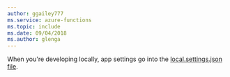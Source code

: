 ```yaml
---
author: ggailey777
ms.service: azure-functions
ms.topic: include
ms.date: 09/04/2018
ms.author: glenga
---
```

When you're developing locally, app settings go into the [local.settings.json file](../articles/azure-functions/functions-develop-local.md#local-settings-file).
